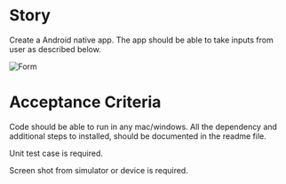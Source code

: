 # Story

Create a Android native app. The app should be able to take inputs from user as described below.

![Form](https://github.com/shankar-007/Forms001-1/blob/master/forms.png?raw=true "Form")

# Acceptance Criteria

Code should be able to run in any mac/windows. All the dependency and additional steps to installed, should be documented in the readme file. 

Unit test case is required.

Screen shot from simulator or device is required.
